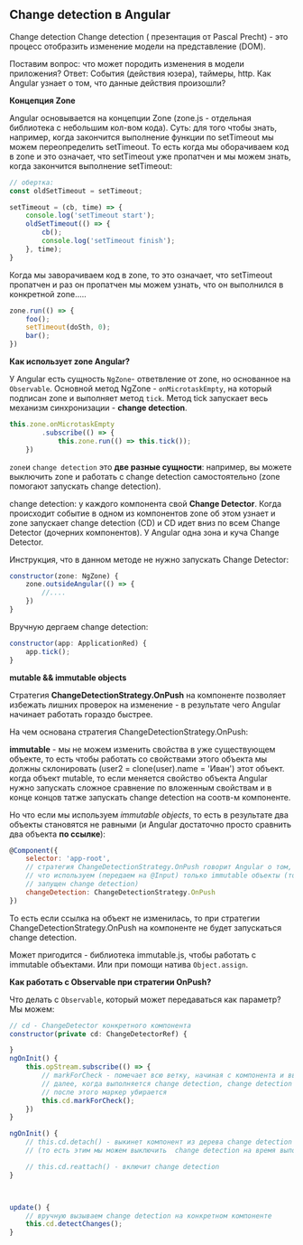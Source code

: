 ## Change detection в Angular

Change detection Change detection ( презентация от Pascal Precht) - это процесс отобразить изменение модели на представление (DOM).

Поставим вопрос: что может породить изменения в модели приложения? Ответ: События (действия юзера), таймеры, http. Как Angular узнает о том, что данные действия произошли?

**Концепция Zone**

Angular основывается на концепции Zone (zone.js - отдельная библиотека с небольшим кол-вом кода). Суть: для того чтобы знать, например, когда закончится выполнение функции по setTimeout мы можем переопределить setTimeout. То есть когда мы оборачиваем код в zone и это означает, что setTimeout уже пропатчен и мы можем знать, когда закончится выполнение setTimeout:

```js
// обертка:
const oldSetTimeout = setTimeout;

setTimeout = (cb, time) => {
    console.log('setTimeout start');
    oldSetTimeout(() => {
        cb();
        console.log('setTimeout finish');
    }, time);
}
```

Когда мы заворачиваем код в zone, то это означает, что setTimeout пропатчен и раз он пропатчен мы можем узнать, что он выполнился в конкретной zone.....

```js
zone.run(() => {
    foo();
    setTimeout(doSth, 0);
    bar();
})
```

**Как использует zone Angular?**

У Angular есть сущность ```NgZone```- ответвление от zone, но основанное на ```Observable```.
Основной метод NgZone - ```onMicrotaskEmpty```, на который подписан zone и выполняет метод ```tick```. Метод tick запускает весь механизм синхронизации - **change detection**.

```js
this.zone.onMicrotaskEmpty
        .subscribe(() => {
            this.zone.run(() => this.tick());
    })
```

```zone```и ```change detection``` это **две разные сущности**: например, вы можете выключить zone и работать с change detection самостоятельно (zone помогают запускать change detection).

change detection: у каждого компонента свой **Change Detector**. Когда происходит событие в одном из компонентов zone об этом узнает и zone запускает change detection (CD) и CD идет вниз по всем Change Detector (дочерних компонентов). У Angular одна зона и куча Change Detector.

Инструкция, что в данном методе не нужно запускать Change Detector:

```js
constructor(zone: NgZone) {
    zone.outsideAngular(() => {
        //....
    })
}
```

Вручную дергаем change detection:

```js
constructor(app: ApplicationRed) {
    app.tick();
}
```

**mutable && immutable objects**

Стратегия **ChangeDetectionStrategy.OnPush** на компоненте позволяет избежать лишних проверок на изменение - в результате чего Angular начинает работать гораздо быстрее.

На чем основана стратегия ChangeDetectionStrategy.OnPush:

**immutable** - мы не можем изменить свойства в уже существующем объекте, то есть чтобы работать со свойствами этого объекта мы должны склонировать (user2 = clone(user).name = 'Иван') этот объект.
когда объект mutable, то если меняется свойство объекта Angular нужно запускать сложное сравнение по вложенным свойствам и в конце концов татже запускать change detection на соотв-м компоненте.

Но что если мы используем *immutable objects*, то есть в результате два объекты становятся не равными (и Angular достаточно просто сравнить два объекта **по ссылке**):

```js
@Component({
    selector: 'app-root',
    // стратегия ChangeDetectionStrategy.OnPush говорит Angular о том,
    // что используем (передаем на @Input) только immutable объекты (то есть если данные не изменятся на компоненте не будет
    // запущен change detection)
    changeDetection: ChangeDetectionStrategy.OnPush
})
```

То есть если ссылка на объект не изменилась, то при стратегии ChangeDetectionStrategy.OnPush на компоненте не будет запускаться change detection.

Может пригодится - библиотека immutable.js, чтобы работать с immutable объектами. Или при помощи натива ```Object.assign```.

**Как работать с Observable при стратегии OnPush?**

Что делать с ```Observable```, который может передаваться как параметр? Мы можем:


```js
// cd - ChangeDetector конкретного компонента
constructor(private cd: ChangeDetectorRef) {

}
ngOnInit() {
    this.opStream.subscribe(() => {
        // markForCheck - помечает всю ветку, начиная с компонента и вверх по дереву до корневого, специальным маркером
        // далее, когда выполняется change detection, change detection выполняется только по этой ветке
        // после этого маркер убирается
        this.cd.markForCheck();
    })
}

ngOnInit() {
    // this.cd.detach() - выкинет компонент из дерева change detection
    // (то есть этим мы можем выключить  change detection на время выполнения тяжелой логики)

    // this.cd.reattach() - включит change detection
}



update() {
    // вручную вызываем change detection на конкретном компоненте
    this.cd.detectChanges();
}
```